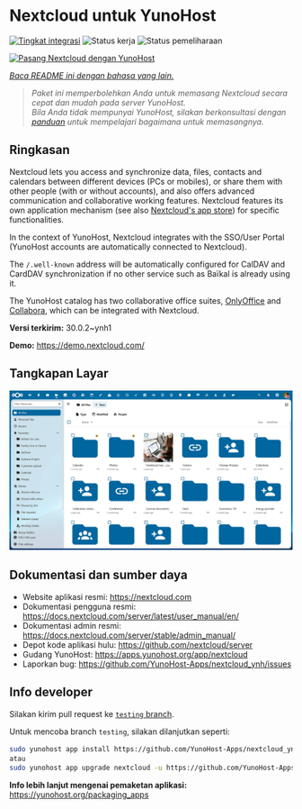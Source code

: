 <!--
N.B.: README ini dibuat secara otomatis oleh <https://github.com/YunoHost/apps/tree/master/tools/readme_generator>
Ini TIDAK boleh diedit dengan tangan.
-->

# Nextcloud untuk YunoHost

[![Tingkat integrasi](https://dash.yunohost.org/integration/nextcloud.svg)](https://ci-apps.yunohost.org/ci/apps/nextcloud/) ![Status kerja](https://ci-apps.yunohost.org/ci/badges/nextcloud.status.svg) ![Status pemeliharaan](https://ci-apps.yunohost.org/ci/badges/nextcloud.maintain.svg)

[![Pasang Nextcloud dengan YunoHost](https://install-app.yunohost.org/install-with-yunohost.svg)](https://install-app.yunohost.org/?app=nextcloud)

*[Baca README ini dengan bahasa yang lain.](./ALL_README.md)*

> *Paket ini memperbolehkan Anda untuk memasang Nextcloud secara cepat dan mudah pada server YunoHost.*  
> *Bila Anda tidak mempunyai YunoHost, silakan berkonsultasi dengan [panduan](https://yunohost.org/install) untuk mempelajari bagaimana untuk memasangnya.*

## Ringkasan

Nextcloud lets you access and synchronize data, files, contacts and calendars between different devices (PCs or mobiles), or share them with other people (with or without accounts), and also offers advanced communication and collaborative working features. Nextcloud features its own application mechanism (see also [Nextcloud's app store](https://apps.nextcloud.com/)) for specific functionalities. 

In the context of YunoHost, Nextcloud integrates with the SSO/User Portal (YunoHost accounts are automatically connected to Nextcloud).

The `/.well-known` address will be automatically configured for CalDAV and CardDAV synchronization if no other service such as Baïkal is already using it.

The YunoHost catalog has two collaborative office suites, [OnlyOffice](https://github.com/YunoHost-Apps/onlyoffice_ynh) and [Collabora](https://github.com/YunoHost-Apps/collabora_ynh), which can be integrated with Nextcloud.

**Versi terkirim:** 30.0.2~ynh1

**Demo:** <https://demo.nextcloud.com/>

## Tangkapan Layar

![Tangkapan Layar pada Nextcloud](./doc/screenshots/screenshot.png)

## Dokumentasi dan sumber daya

- Website aplikasi resmi: <https://nextcloud.com>
- Dokumentasi pengguna resmi: <https://docs.nextcloud.com/server/latest/user_manual/en/>
- Dokumentasi admin resmi: <https://docs.nextcloud.com/server/stable/admin_manual/>
- Depot kode aplikasi hulu: <https://github.com/nextcloud/server>
- Gudang YunoHost: <https://apps.yunohost.org/app/nextcloud>
- Laporkan bug: <https://github.com/YunoHost-Apps/nextcloud_ynh/issues>

## Info developer

Silakan kirim pull request ke [`testing` branch](https://github.com/YunoHost-Apps/nextcloud_ynh/tree/testing).

Untuk mencoba branch `testing`, silakan dilanjutkan seperti:

```bash
sudo yunohost app install https://github.com/YunoHost-Apps/nextcloud_ynh/tree/testing --debug
atau
sudo yunohost app upgrade nextcloud -u https://github.com/YunoHost-Apps/nextcloud_ynh/tree/testing --debug
```

**Info lebih lanjut mengenai pemaketan aplikasi:** <https://yunohost.org/packaging_apps>
